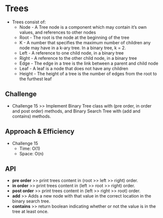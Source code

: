 # Trees

- Trees consist of:
  - Node - A Tree node is a component which may contain it’s own values, and references to other nodes
  - Root - The root is the node at the beginning of the tree
  - K - A number that specifies the maximum number of children any node may have in a k-ary tree. In a binary tree, k = 2.
  - Left - A reference to one child node, in a binary tree
  - Right - A reference to the other child node, in a binary tree
  - Edge - The edge in a tree is the link between a parent and child node
  - Leaf - A leaf is a node that does not have any children
  - Height - The height of a tree is the number of edges from the root to the furthest leaf

## Challenge

- Challenge 15 >> Implement Binary Tree class with (pre order, in order and post order) methods, and Binary Search Tree with (add and contains) methods.

## Approach & Efficiency

- Challenge 15
  - Time: O(1)
  - Space: O(n)

## API

- **pre order** >> print trees content in (root >> left >> right) order.
- **in order** >> print trees content in (left >> root >> right) order.
- **post order** >> print trees content in (left >> right >> root) order.
- **add** >> Adds a new node with that value in the correct location in the binary search tree.
- **contains** >> return boolean indicating whether or not the value is in the tree at least once.
